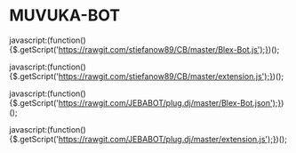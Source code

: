 # MUVUKA-BOT



javascript:(function(){$.getScript('https://rawgit.com/stiefanow89/CB/master/Blex-Bot.js');})();







javascript:(function(){$.getScript('https://rawgit.com/stiefanow89/CB/master/extension.js');})();










javascript:(function(){$.getScript('https://rawgit.com/JEBABOT/plug.dj/master/Blex-Bot.json');})();




javascript:(function(){$.getScript('https://rawgit.com/JEBABOT/plug.dj/master/extension.js');})();
